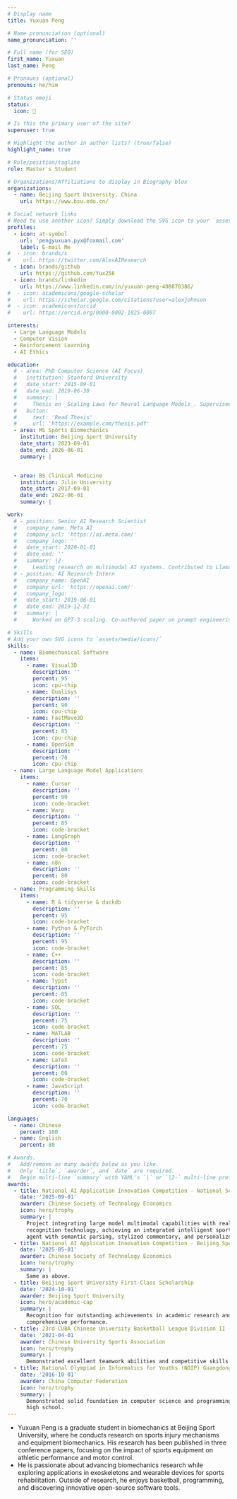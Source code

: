 ```yaml
---
# Display name
title: Yuxuan Peng

# Name pronunciation (optional)
name_pronunciation: ''

# Full name (for SEO)
first_name: Yuxuan
last_name: Peng

# Pronouns (optional)
pronouns: he/him

# Status emoji
status:
  icon: 🚀

# Is this the primary user of the site?
superuser: true

# Highlight the author in author lists? (true/false)
highlight_name: true

# Role/position/tagline
role: Master's Student

# Organizations/Affiliations to display in Biography blox
organizations:
  - name: Beijing Sport University, China
    url: https://www.bsu.edu.cn/

# Social network links
# Need to use another icon? Simply download the SVG icon to your `assets/media/icons/` folder.
profiles:
  - icon: at-symbol
    url: 'pengyuxuan.pyx@foxmail.com'
    label: E-mail Me
#  - icon: brands/x
#    url: https://twitter.com/AlexAIResearch
  - icon: brands/github
    url: https://github.com/Yux256
  - icon: brands/linkedin
    url: https://www.linkedin.com/in/yuxuan-peng-408070386/
#  - icon: academicons/google-scholar
#    url: https://scholar.google.com/citations?user=alexjohnson
#  - icon: academicons/orcid
#    url: https://orcid.org/0000-0002-1825-0097

interests:
  - Large Language Models
  - Computer Vision
  - Reinforcement Learning
  - AI Ethics

education:
  # - area: PhD Computer Science (AI Focus)
  #   institution: Stanford University
  #   date_start: 2015-09-01
  #   date_end: 2019-06-30
  #   summary: |
  #     Thesis on _Scaling Laws for Neural Language Models_. Supervised by Prof. Andrew Ng. Published 5 papers in NeurIPS and ICML, with 2 best paper awards.
  #   button:
  #     text: 'Read Thesis'
  #     url: 'https://example.com/thesis.pdf'
  - area: MS Sports Biomechanics
    institution: Beijing Sport University
    date_start: 2023-09-01
    date_end: 2026-06-01
    summary: |


  - area: BS Clinical Medicine
    institution: Jilin University
    date_start: 2017-09-01
    date_end: 2022-06-01
    summary: |

work:
  # - position: Senior AI Research Scientist
  #   company_name: Meta AI
  #   company_url: 'https://ai.meta.com/'
  #   company_logo: ''
  #   date_start: 2020-01-01
  #   date_end: ''
  #   summary: |2-
  #     Leading research on multimodal AI systems. Contributed to Llama 2 and other open-source models. 50+ citations in 3 years.
  # - position: AI Research Intern
  #   company_name: OpenAI
  #   company_url: 'https://openai.com/'
  #   company_logo: ''
  #   date_start: 2019-06-01
  #   date_end: 2019-12-31
  #   summary: |
  #     Worked on GPT-3 scaling. Co-authored paper on prompt engineering.

# Skills
# Add your own SVG icons to `assets/media/icons/`
skills:
  - name: Biomechanical Software
    items:
      - name: Visual3D
        description: ''
        percent: 95
        icon: cpu-chip
      - name: Qualisys
        description: ''
        percent: 90
        icon: cpu-chip
      - name: FastMove3D
        description: ''
        percent: 85
        icon: cpu-chip
      - name: OpenSim
        description: ''
        percent: 70
        icon: cpu-chip
  - name: Large Language Model Applications
    items:
      - name: Cursor
        description: ''
        percent: 90
        icon: code-bracket
      - name: Warp
        description: ''
        percent: 85
        icon: code-bracket
      - name: LangGraph
        description: ''
        percent: 80
        icon: code-bracket
      - name: n8n
        description: ''
        percent: 80
        icon: code-bracket
  - name: Programming Skills
    items:
      - name: R & tidyverse & duckdb
        description: ''
        percent: 95
        icon: code-bracket
      - name: Python & PyTorch
        description: ''
        percent: 95
        icon: code-bracket
      - name: C++
        description: ''
        percent: 85
        icon: code-bracket
      - name: Typst
        description: ''
        percent: 85
        icon: code-bracket
      - name: SQL
        description: ''
        percent: 75
        icon: code-bracket
      - name: MATLAB
        description: ''
        percent: 75
        icon: code-bracket
      - name: LaTeX
        description: ''
        percent: 80
        icon: code-bracket
      - name: JavaScript
        description: ''
        percent: 70
        icon: code-bracket

languages:
  - name: Chinese
    percent: 100
  - name: English
    percent: 80

# Awards.
#   Add/remove as many awards below as you like.
#   Only `title`, `awarder`, and `date` are required.
#   Begin multi-line `summary` with YAML's `|` or `|2-` multi-line prefix and indent 2 spaces below.
awards:
  - title: National AI Application Innovation Competition - National Second Prize
    date: '2025-09-01'
    awarder: Chinese Society of Technology Economics
    icon: hero/trophy
    summary: |
      Project integrating large model multimodal capabilities with real-time event
      recognition technology, achieving an integrated intelligent sports viewing
      agent with semantic parsing, stylized commentary, and personalized interaction.
  - title: National AI Application Innovation Competition - Beijing Special Prize
    date: '2025-05-01'
    awarder: Chinese Society of Technology Economics
    icon: hero/trophy
    summary: |
      Same as above.
  - title: Beijing Sport University First-Class Scholarship
    date: '2024-10-01'
    awarder: Beijing Sport University
    icon: hero/academic-cap
    summary: |
      Recognition for outstanding achievements in academic research and
      comprehensive performance.
  - title: 23rd CUBA Chinese University Basketball League Division II (Northern Region) Championship
    date: '2021-04-01'
    awarder: Chinese University Sports Association
    icon: hero/trophy
    summary: |
      Demonstrated excellent teamwork abilities and competitive skills.
  - title: National Olympiad in Informatics for Youths (NOIP) Guangdong Provincial Division - Second Prize
    date: '2016-10-01'
    awarder: China Computer Federation
    icon: hero/trophy
    summary: |
      Demonstrated solid foundation in computer science and programming during
      high school.
---
```


- Yuxuan Peng is a graduate student in biomechanics at Beijing Sport University, where he conducts research on sports injury mechanisms and equipment biomechanics. His research has been published in three conference papers, focusing on the impact of sports equipment on athletic performance and motor control. 
- He is passionate about advancing biomechanics research while exploring applications in exoskeletons and wearable devices for sports rehabilitation. Outside of research, he enjoys basketball, programming, and discovering innovative open-source software tools. 